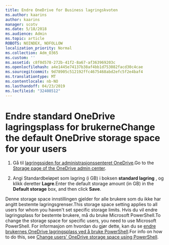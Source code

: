 ```yaml
---
title: Endre OneDrive for Business lagringskvoten
ms.author: kaarins
author: kaarins
manager: scotv
ms.date: 5/18/2018
ms.audience: Admin
ms.topic: article
ROBOTS: NOINDEX, NOFOLLOW
localization_priority: Normal
ms.collection: Adm_O365
ms.custom: ''
ms.assetid: c8f0d578-272b-41f2-8a67-af363969203c
ms.openlocfilehash: a4e1445e74137b38af4bb1d753082facd30c4cae
ms.sourcegitcommit: 9d78905c512192ffc4675468abd2efc5f2e4baf4
ms.translationtype: MT
ms.contentlocale: nb-NO
ms.lasthandoff: 04/23/2019
ms.locfileid: "32408512"
---
```

# <a name="change-the-default-onedrive-storage-space-for-your-users"></a><span data-ttu-id="71fbc-102">Endre standard OneDrive lagringsplass for brukerne</span><span class="sxs-lookup"><span data-stu-id="71fbc-102">Change the default OneDrive storage space for your users</span></span>

1. <span data-ttu-id="71fbc-103">Gå til [lagringssiden for administrasjonssenteret OneDrive](https://admin.onedrive.com/?v=StorageSettings).</span><span class="sxs-lookup"><span data-stu-id="71fbc-103">Go to the [Storage page of the OneDrive admin center](https://admin.onedrive.com/?v=StorageSettings).</span></span>
    
2. <span data-ttu-id="71fbc-104">Angi Standardbeløpet som lagring (i GB) i boksen **standard lagring** , og klikk deretter **Lagre**.</span><span class="sxs-lookup"><span data-stu-id="71fbc-104">Enter the default storage amount (in GB) in the **Default storage** box, and then click **Save**.</span></span>
    
<span data-ttu-id="71fbc-105">Denne storage space innstillingen gjelder for alle brukere som du ikke har angitt bestemte lagringsgrenser.</span><span class="sxs-lookup"><span data-stu-id="71fbc-105">This storage space setting applies to all users for whom you haven't set specific storage limits.</span></span> <span data-ttu-id="71fbc-106">Hvis du vil endre lagringsplass for bestemte brukere, må du bruke Microsoft PowerShell.</span><span class="sxs-lookup"><span data-stu-id="71fbc-106">To change the storage space for specific users, you need to use Microsoft PowerShell.</span></span> <span data-ttu-id="71fbc-107">For informasjon om hvordan du gjør dette, kan du se [endre brukernes OneDrive lagringsplass ved å bruke PowerShell](https://go.microsoft.com/fwlink/?linkid=866402).</span><span class="sxs-lookup"><span data-stu-id="71fbc-107">For info on how to do this, see [Change users' OneDrive storage space using PowerShell](https://go.microsoft.com/fwlink/?linkid=866402).</span></span>
  

